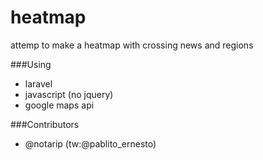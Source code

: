 # heatmap

attemp to make a heatmap with crossing news and regions

###Using
- laravel
- javascript (no jquery) 
- google maps api

###Contributors
- @notarip (tw:@pablito_ernesto)